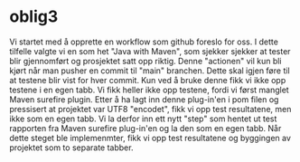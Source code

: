 # oblig3

Vi startet med å opprette en workflow som github foreslo for oss. 
I dette tilfelle valgte vi en som het "Java with Maven", som sjekker sjekker at tester blir gjennomført og prosjektet satt opp riktig.
Denne "actionen" vil kun bli kjørt når man pusher en commit til "main" branchen. Dette skal igjen føre til at testene blir vist for hver commit. 
Kun ved å bruke denne fikk vi ikke opp testene i en egen tabb. 
Vi fikk heller ikke opp testene, fordi vi først manglet Maven surefire plugin. 
Etter å ha lagt inn denne plug-in'en i pom filen og pressisert at projektet var UTF8 "encodet", fikk vi opp test resultatene, men ikke som en egen tabb. 
Vi la derfor inn ett nytt "step" som hentet ut test rapporten fra Maven surefire plug-in'en og la den som en egen tabb. 
Når dette steget ble implemenmter, fikk vi opp test resultatene og byggingen av projektet som to separate tabber. 
